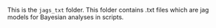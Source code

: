 This is the `jags_txt` folder. This folder contains .txt files which are jag models for Bayesian analyses in scripts. 
